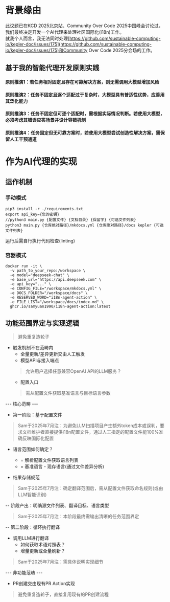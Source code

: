 # 背景缘由  
此议题已在KCD 2025北京站、Community Over Code 2025中国峰会讨论过，我们最终决定开发一个AI代理来处理社区国际化(i18n)工作。  
就我个人而言，我无法同时处理[https://github.com/sustainable-computing-io/kepler-doc/issues/175](https://github.com/sustainable-computing-io/kepler-doc/issues/175)和Community Over Code 2025分会场的工作。

## 基于我的智能代理开发原则实践

#### 原则推演1：若任务相对固定且存在可靠解决方案，则无需调用大模型增加风险

#### 原则推演2：任务不固定且逐个适配过于复杂时，大模型具有普适性优势，应善用其泛化能力

#### 原则推演3：任务不固定但可逐个适配时，需根据实际情况判断。若使用大模型，必须考虑其错误应答场景并设计容错机制

#### 原则推演4：任务固定但无可靠方案时，若使用大模型尝试创造性解决方案，需保留人工干预通道

# 作为AI代理的实现
## 运作机制
### 手动模式
```
pip3 install -r ./requirements.txt
export api_key={您的密钥}
//python3 main.py {配置文件} {文档目录} {保留字} {可选文件列表}
python3 main.py {仓库绝对路径}/mkdocs.yml {仓库绝对路径}/docs kepler {可选文件列表}
```
运行后需自行执行代码检查(linting)

### 容器模式
```
docker run -it \
  -v path_to_your_repo:/workspace \
  -e model="deepseek-chat" \
  -e base_url="https://api.deepseek.com" \
  -e api_key="..." \
  -e CONFIG_FILE="/workspace/mkdocs.yml" \
  -e DOCS_FOLDER="/workspace/docs" \
  -e RESERVED_WORD="i18n-agent-action" \
  -e FILE_LIST="/workspace/docs/index.md" \
  ghcr.io/samyuan1990/i18n-agent-action:latest
```

## 功能范围界定与实现逻辑

> 避免重复造轮子
- 触发机制不在范畴内
	- 全量更新/差异更新交由人工触发
  - 模型API与接入端点
  > 允许用户选择任意兼容OpenAI API的LLM服务？
	- 配置入口
  > 需从配置文件获取基准语言与目标语言参数

--- 核心范畴 ---
- 第一阶段：基于配置文件
> Sam于2025年7月注：为避免LLM扫描项目产生额外token成本或误判，要求文档维护者直接提供i18n配置文件，通过人工指定的配置文件能100%准确反映国际化配置

- 语言范围如何确定？
	- = 解析配置文件获取语言列表
	- = 基准语言 - 现存语言(通过文件差异分析)

- 结果存储规范
> Sam于2025年7月注：确定翻译范围后，需从配置文件获取命名规则(或由LLM智能识别)

-- 阶段产出：明确源文件列表、翻译目标、语言类型
> Sam于2025年7月注：本阶段最终需输出清晰的任务范围界定

-- 第二阶段：循环执行翻译
- 调用LLM进行翻译
	- 如何获取术语对照表？
	- 增量更新或全量刷新？

> Sam于2025年7月注：需具体说明实现细节

--- 非功能范畴 ---
- PR创建交由现有PR Action实现

> 避免重复造轮子，直接复用现有的PR创建流程